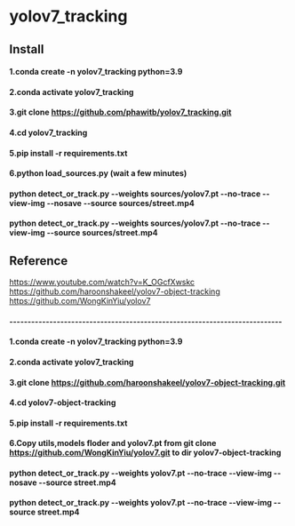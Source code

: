# yolov7_tracking  
## Install
#### 1.conda create -n yolov7_tracking python=3.9
#### 2.conda activate yolov7_tracking
#### 3.git clone https://github.com/phawitb/yolov7_tracking.git
#### 4.cd yolov7_tracking
#### 5.pip install -r requirements.txt
#### 6.python load_sources.py (wait a few minutes)
#### python detect_or_track.py --weights sources/yolov7.pt --no-trace --view-img --nosave --source sources/street.mp4
#### python detect_or_track.py --weights sources/yolov7.pt --no-trace --view-img  --source sources/street.mp4  

## Reference
https://www.youtube.com/watch?v=K_OGcfXwskc   
https://github.com/haroonshakeel/yolov7-object-tracking  
https://github.com/WongKinYiu/yolov7  


#### ---------------------------------------------------------------------------
#### 1.conda create -n yolov7_tracking python=3.9
#### 2.conda activate yolov7_tracking
#### 3.git clone https://github.com/haroonshakeel/yolov7-object-tracking.git
#### 4.cd yolov7-object-tracking
#### 5.pip install -r requirements.txt
#### 6.Copy utils,models floder and yolov7.pt from git clone https://github.com/WongKinYiu/yolov7.git to dir yolov7-object-tracking

#### python detect_or_track.py --weights yolov7.pt --no-trace --view-img --nosave --source street.mp4
#### python detect_or_track.py --weights yolov7.pt --no-trace --view-img  --source street.mp4


